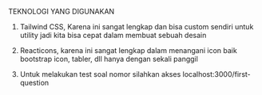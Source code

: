 TEKNOLOGI YANG DIGUNAKAN
1. Tailwind CSS, Karena ini sangat lengkap dan bisa custom sendiri untuk utility jadi kita bisa cepat dalam membuat sebuah desain

2. Reacticons, karena ini sangat lengkap dalam menangani icon baik bootstrap icon, tabler, dll hanya dengan sekali panggil

3. Untuk melakukan test soal nomor silahkan akses localhost:3000/first-question